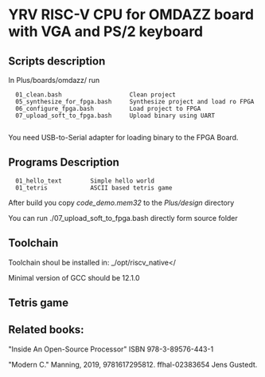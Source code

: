 # YRV RISC-V CPU for OMDAZZ board with VGA and PS/2 keyboard

## Scripts description
In  Plus/boards/omdazz/ run
```
  01_clean.bash                   Clean project
  05_synthesize_for_fpga.bash     Synthesize project and load ro FPGA
  06_configure_fpga.bash          Load project to FPGA
  07_upload_soft_to_fpga.bash     Upload binary using UART
  
```
You need USB-to-Serial adapter for loading binary to the FPGA Board.


## Programs Description
```
  01_hello_text        Simple hello world 
  01_tetris            ASCII based tetris game
```

After build you copy  _code_demo.mem32_ to the _Plus/design_ directory

You can run ./07_upload_soft_to_fpga.bash directly form source folder

## Toolchain 

Toolchain shoul be installed in:  _/opt/riscv_native</

Minimal version of GCC should be 12.1.0

## Tetris game 

## Related books:
"Inside An Open-Source Processor" ISBN 978-3-89576-443-1

"Modern C." Manning, 2019, 9781617295812. ffhal-02383654 Jens Gustedt. 


